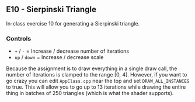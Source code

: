 ## E10 - Sierpinski Triangle

In-class exercise 10 for generating a Sierpinski triangle.

### Controls

* `+` / `-` = Increase / decrease number of iterations
* `up` / `down` = Increase / decrease scale

Because the assignment is to draw everything in a single draw call,
the number of iterations is clamped to the range [0, 4]. However,
if you want to go crazy you can edit `AppClass.cpp` near the top
and set `DRAW_ALL_INSTANCES` to true. This will allow you to go up
to 13 iterations while drawing the entire thing in batches of 250
triangles (which is what the shader supports).